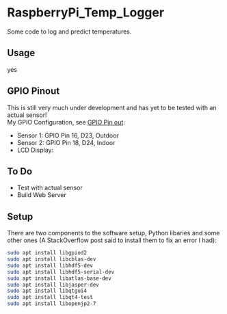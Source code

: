 # RaspberryPi_Temp_Logger
Some code to log and predict temperatures.

## Usage
yes
## GPIO Pinout
This is still very much under development and has yet to be tested with an actual sensor!\
My GPIO Configuration, see [GPIO Pin out](https://www.raspberrypi-spy.co.uk/2012/06/simple-guide-to-the-rpi-gpio-header-and-pins/):

-   Sensor 1: GPIO Pin 16, D23, Outdoor
-   Sensor 2: GPIO Pin 18, D24, Indoor
-   LCD Display: 

## To Do
-   Test with actual sensor
-   Build Web Server

## Setup
There are two components to the software setup, Python libaries and some other ones (A StackOverflow post said to install them to fix an error I had):
```bash
sudo apt install libgpiod2
sudo apt install libcblas-dev
sudo apt install libhdf5-dev
sudo apt install libhdf5-serial-dev
sudo apt install libatlas-base-dev
sudo apt install libjasper-dev 
sudo apt install libqtgui4 
sudo apt install libqt4-test
sudo apt install libopenjp2-7
```